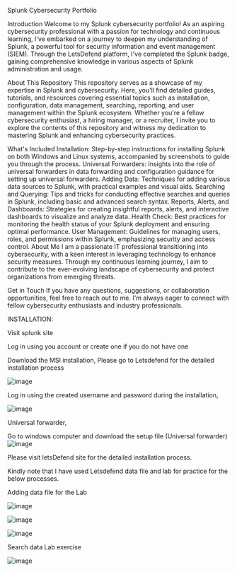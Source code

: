 Splunk Cybersecurity Portfolio

Introduction
Welcome to my Splunk cybersecurity portfolio! As an aspiring cybersecurity professional with a passion for technology and continuous learning, I've embarked on a journey to deepen my understanding of Splunk, a powerful tool for security information and event management (SIEM). Through the LetsDefend platform, I've completed the Splunk badge, gaining comprehensive knowledge in various aspects of Splunk administration and usage.

About This Repository
This repository serves as a showcase of my expertise in Splunk and cybersecurity. Here, you'll find detailed guides, tutorials, and resources covering essential topics such as installation, configuration, data management, searching, reporting, and user management within the Splunk ecosystem. Whether you're a fellow cybersecurity enthusiast, a hiring manager, or a recruiter, I invite you to explore the contents of this repository and witness my dedication to mastering Splunk and enhancing cybersecurity practices.

What's Included
Installation: Step-by-step instructions for installing Splunk on both Windows and Linux systems, accompanied by screenshots to guide you through the process.
Universal Forwarders: Insights into the role of universal forwarders in data forwarding and configuration guidance for setting up universal forwarders.
Adding Data: Techniques for adding various data sources to Splunk, with practical examples and visual aids.
Searching and Querying: Tips and tricks for conducting effective searches and queries in Splunk, including basic and advanced search syntax.
Reports, Alerts, and Dashboards: Strategies for creating insightful reports, alerts, and interactive dashboards to visualize and analyze data.
Health Check: Best practices for monitoring the health status of your Splunk deployment and ensuring optimal performance.
User Management: Guidelines for managing users, roles, and permissions within Splunk, emphasizing security and access control.
About Me
I am a passionate IT professional transitioning into cybersecurity, with a keen interest in leveraging technology to enhance security measures. Through my continuous learning journey, I aim to contribute to the ever-evolving landscape of cybersecurity and protect organizations from emerging threats.

Get in Touch
If you have any questions, suggestions, or collaboration opportunities, feel free to reach out to me. I'm always eager to connect with fellow cybersecurity enthusiasts and industry professionals.

INSTALLATION:

Visit splunk site

Log in using you account or create one if you do not have one

Download the MSI installation, Please go to Letsdefend for the detailed installation process

![image](https://github.com/karothebenard/SIEM/assets/165713653/aafba881-1a7a-44eb-a35b-acd72de0ab4d)

Log in using the created username and password during the installation,

![image](https://github.com/karothebenard/SIEM/assets/165713653/eded87db-e59d-4480-904e-062df74197a1)

Universal forwarder,

Go to windows computer and download the setup file (Universal forwarder)
![image](https://github.com/karothebenard/SIEM/assets/165713653/aa2e08ba-8c86-415e-9f39-a4ada9d2869f)

Please visit letsDefend site for the detailed installation process.

Kindly note that I have used Letsdefend data file and lab for practice for the below processes.

Adding data file for the Lab

![image](https://github.com/karothebenard/SIEM/assets/165713653/e0406eca-9dae-432c-9506-ebb8abe4db19)

![image](https://github.com/karothebenard/SIEM/assets/165713653/f4f060ca-c622-47c4-a3ec-af2923b47bef)


![image](https://github.com/karothebenard/SIEM/assets/165713653/87f4906e-5d31-42fd-8a93-ae9e38556726)

Search data Lab exercise

![image](https://github.com/karothebenard/SIEM/assets/165713653/add3e526-64ec-434d-85f4-e525f886431b)























